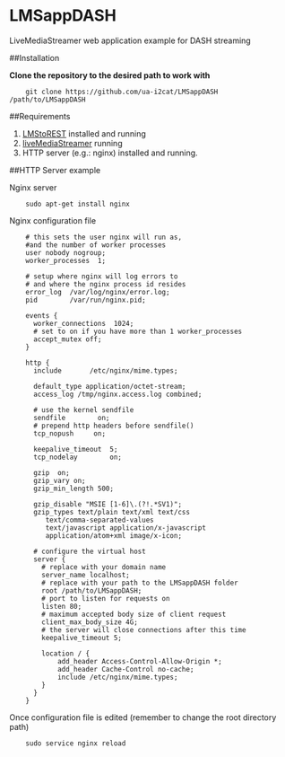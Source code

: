 # LMSappDASH
LiveMediaStreamer web application example for DASH streaming

##Installation

**Clone the repository to the desired path to work with**

        git clone https://github.com/ua-i2cat/LMSappDASH /path/to/LMSappDASH
        
##Requirements 
1. [LMStoREST](https://github.com/ua-i2cat/LMStoREST) installed and running
2. [liveMediaStreamer](https://github.com/ua-i2cat/liveMediaStreamer) running
3. HTTP server (e.g.: nginx) installed and running. 


##HTTP Server example

Nginx server

        sudo apt-get install nginx
Nginx configuration file

        # this sets the user nginx will run as, 
        #and the number of worker processes
        user nobody nogroup;
        worker_processes  1;

        # setup where nginx will log errors to 
        # and where the nginx process id resides
        error_log  /var/log/nginx/error.log;
        pid        /var/run/nginx.pid;

        events {
          worker_connections  1024;
          # set to on if you have more than 1 worker_processes 
          accept_mutex off;
        }

        http {
          include       /etc/nginx/mime.types;
        
          default_type application/octet-stream;
          access_log /tmp/nginx.access.log combined;
         
          # use the kernel sendfile
          sendfile        on;
          # prepend http headers before sendfile() 
          tcp_nopush     on;
        
          keepalive_timeout  5;
          tcp_nodelay        on;
        
          gzip  on;
          gzip_vary on;
          gzip_min_length 500;
          
          gzip_disable "MSIE [1-6]\.(?!.*SV1)";
          gzip_types text/plain text/xml text/css
             text/comma-separated-values
             text/javascript application/x-javascript
             application/atom+xml image/x-icon;

          # configure the virtual host
          server {
            # replace with your domain name
            server_name localhost;
            # replace with your path to the LMSappDASH folder
            root /path/to/LMSappDASH;
            # port to listen for requests on
            listen 80;
            # maximum accepted body size of client request 
            client_max_body_size 4G;
            # the server will close connections after this time 
            keepalive_timeout 5;
        
            location / {
                add_header Access-Control-Allow-Origin *;
                add_header Cache-Control no-cache;
                include /etc/nginx/mime.types;
            }
          }
        }

Once configuration file is edited (remember to change the root directory path)

        sudo service nginx reload

